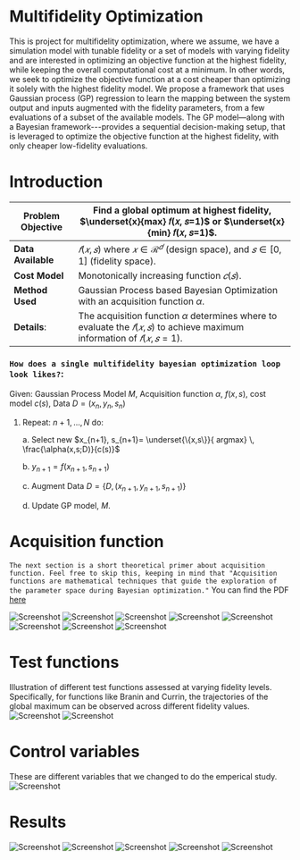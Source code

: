 # Multifidelity Optimization

This is project for multifidelity optimization, where we assume, we have a simulation model with tunable fidelity or a set of models with varying fidelity and are interested in optimizing an objective function at the highest fidelity, while keeping the overall computational cost at a minimum. In other words, we seek to optimize the objective function at a cost cheaper than optimizing it solely with the highest fidelity model. We propose a framework that uses Gaussian process (GP) regression to learn the mapping between the system output and inputs augmented with the fidelity parameters, from a few evaluations of a subset of the available models. The GP model—along with a Bayesian framework---provides a sequential decision-making setup, that is leveraged to optimize the objective function at the highest fidelity, with only cheaper low-fidelity evaluations.

# Introduction

| **Problem Objective** | Find a global optimum at highest fidelity, $\underset{x}{max} 𝑓(𝑥, 𝑠=1)$ or $\underset{x}{min} 𝑓(𝑥, 𝑠=1)$. |
|-----------------------|---------------------------------------------------------|
| **Data Available**    | $𝑓(𝑥,𝑠)$ where $𝑥 \in \mathcal{R}^𝑑$ (design space), and $𝑠 \in [0,1]$ (fidelity space). |
| **Cost Model**        | Monotonically increasing function $𝑐(𝑠)$. |
| **Method Used**       | Gaussian Process based Bayesian Optimization with an acquisition function $\alpha$. |
|**Details**: |The acquisition function $\alpha$ determines where to evaluate the $𝑓(𝑥,𝑠)$ to achieve maximum information of $𝑓(𝑥,𝑠=1)$. |


### ``How does a single multifidelity bayesian optimization loop look likes?``:

Given: Gaussian Process Model $M$, Acquisition function $\alpha$, $f(x,s)$, cost model $c(s)$, Data $D=(x_n, y_n, s_n)$
1. Repeat: $n+1,...,N$ do:

   a. Select new $x_{n+1}, s_{n+1}= \underset{\{x,s\}}{ argmax} \, \frac{\alpha(x,s;D)}{c(s)}$

   b. $y_{n+1} = f(x_{n+1}, s_{n+1})$

   c. Augment Data $D = {\{D, (x_{n+1}, y_{n+1}, s_{n+1})}\}$

   d. Update GP model, $M$.

# Acquisition function
`The next section is a short theoretical primer about acquisition function. Feel free to skip this, keeping in mind that "Acquisition functions are mathematical techniques that guide the exploration of the parameter space during Bayesian optimization."` You can find the PDF [here](https://github.com/PC-FSU/Multifidelity_Optimization/blob/main/Acquisition_Function.pdf)

![Screenshot](https://github.com/PC-FSU/Multifidelity_Optimization/blob/main/readme_figs/Acquisition_Function_page-0001.jpg)
![Screenshot](https://github.com/PC-FSU/Multifidelity_Optimization/blob/main/readme_figs/Acquisition_Function_page-0002.jpg)
![Screenshot](https://github.com/PC-FSU/Multifidelity_Optimization/blob/main/readme_figs/Acquisition_Function_page-0003.jpg)
![Screenshot](https://github.com/PC-FSU/Multifidelity_Optimization/blob/main/readme_figs/Acquisition_Function_page-0004.jpg)
![Screenshot](https://github.com/PC-FSU/Multifidelity_Optimization/blob/main/readme_figs/Acquisition_Function_page-0005.jpg)
![Screenshot](https://github.com/PC-FSU/Multifidelity_Optimization/blob/main/readme_figs/Acquisition_Function_page-0006.jpg)
![Screenshot](https://github.com/PC-FSU/Multifidelity_Optimization/blob/main/readme_figs/Acquisition_Function_page-0007.jpg)
![Screenshot](https://github.com/PC-FSU/Multifidelity_Optimization/blob/main/readme_figs/Acquisition_Function_page-0008.jpg)


# Test functions
Illustration of different test functions assessed at varying fidelity levels. Specifically, for functions like Branin and Currin, the trajectories of the global maximum can be observed across different fidelity values.
![Screenshot](https://github.com/PC-FSU/Multifidelity_Optimization/blob/main/readme_figs/Currin_Hartmann.png)
![Screenshot](https://github.com/PC-FSU/Multifidelity_Optimization/blob/main/readme_figs/Brannin_forrestor.png)

# Control variables
These are different variables that we changed to do the emperical study.
![Screenshot](https://github.com/PC-FSU/Multifidelity_Optimization/blob/main/readme_figs/control_variable.png)

# Results

![Screenshot](https://github.com/PC-FSU/Multifidelity_Optimization/blob/main/readme_figs/Forrestor_result.png)
![Screenshot](https://github.com/PC-FSU/Multifidelity_Optimization/blob/main/readme_figs/Forrestor_result2.png)
![Screenshot](https://github.com/PC-FSU/Multifidelity_Optimization/blob/main/readme_figs/Hartmann_result.png)
![Screenshot](https://github.com/PC-FSU/Multifidelity_Optimization/blob/main/readme_figs/Currin_result.png)
![Screenshot](https://github.com/PC-FSU/Multifidelity_Optimization/blob/main/readme_figs/Effect_of_kernel.png)















